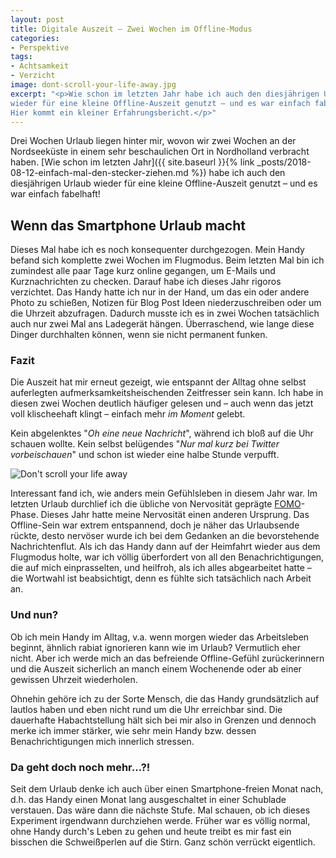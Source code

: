 ```yaml
---
layout: post
title: Digitale Auszeit – Zwei Wochen im Offline-Modus
categories:
- Perspektive
tags:
- Achtsamkeit
- Verzicht
image: dont-scroll-your-life-away.jpg
excerpt: "<p>Wie schon im letzten Jahr habe ich auch den diesjährigen Urlaub
wieder für eine kleine Offline-Auszeit genutzt – und es war einfach fabelhaft!
Hier kommt ein kleiner Erfahrungsbericht.</p>"
---
```


Drei Wochen Urlaub liegen hinter mir, wovon wir zwei Wochen an der Nordseeküste
in einem sehr beschaulichen Ort in Nordholland verbracht haben.
[Wie schon im letzten Jahr]({{ site.baseurl }}{% link _posts/2018-08-12-einfach-mal-den-stecker-ziehen.md %}) habe ich auch den diesjährigen Urlaub wieder für eine kleine
Offline-Auszeit genutzt – und es war einfach fabelhaft!

## Wenn das Smartphone Urlaub macht

Dieses Mal habe ich es noch konsequenter durchgezogen. Mein Handy befand sich
komplette zwei Wochen im Flugmodus. Beim letzten Mal bin ich zumindest alle
paar Tage kurz online gegangen, um E-Mails und Kurznachrichten zu checken.
Darauf habe ich dieses Jahr rigoros verzichtet. Das Handy hatte ich nur in der
Hand, um das ein oder andere Photo zu schießen, Notizen für Blog Post Ideen
niederzuschreiben oder um die Uhrzeit abzufragen. Dadurch musste ich es in zwei
Wochen tatsächlich auch nur zwei Mal ans Ladegerät hängen. Überraschend, wie
lange diese Dinger durchhalten können, wenn sie nicht permanent funken.

### Fazit

Die Auszeit hat mir erneut gezeigt, wie entspannt der Alltag ohne selbst
auferlegten aufmerksamkeitsheischenden Zeitfresser sein kann. Ich habe in diesen
zwei Wochen deutlich häufiger gelesen und – auch wenn das jetzt voll
klischeehaft klingt – einfach mehr *im Moment* gelebt.

Kein abgelenktes "*Oh eine neue Nachricht*", während ich bloß auf die Uhr
schauen wollte. Kein selbst belügendes "*Nur mal kurz bei Twitter
vorbeischauen*" und schon ist wieder eine halbe Stunde verpufft.

![Don't scroll your life away]({{site.baseurl}}/assets/img/posts/dont-scroll-your-life-away.jpg)

Interessant fand ich, wie anders mein Gefühlsleben in diesem Jahr war. Im
letzten Urlaub durchlief ich die übliche von Nervosität geprägte
[FOMO](https://de.wikipedia.org/wiki/Fear_of_missing_out)-Phase.
Dieses Jahr hatte meine Nervosität einen anderen Ursprung. Das Offline-Sein war
extrem entspannend, doch je näher das Urlaubsende rückte, desto nervöser wurde
ich bei dem Gedanken an die bevorstehende Nachrichtenflut. Als ich das Handy
dann auf der Heimfahrt wieder aus dem Flugmodus holte, war ich völlig
überfordert von all den Benachrichtigungen, die auf mich einprasselten, und
heilfroh, als ich alles abgearbeitet hatte – die Wortwahl ist beabsichtigt, denn
es fühlte sich tatsächlich nach Arbeit an.

### Und nun?

Ob ich mein Handy im Alltag, v.a. wenn morgen wieder das Arbeitsleben beginnt,
ähnlich rabiat ignorieren kann wie im Urlaub? Vermutlich eher nicht. Aber ich
werde mich an das befreiende Offline-Gefühl zurückerinnern und die Auszeit
sicherlich an manch einem Wochenende oder ab einer gewissen Uhrzeit wiederholen.

Ohnehin gehöre ich zu der Sorte Mensch, die das Handy grundsätzlich auf lautlos
haben und eben nicht rund um die Uhr erreichbar sind. Die dauerhafte
Habachtstellung hält sich bei mir also in Grenzen und dennoch merke ich immer
stärker, wie sehr mein Handy bzw. dessen Benachrichtigungen mich innerlich
stressen.

### Da geht doch noch mehr...?!

Seit dem Urlaub denke ich auch über einen Smartphone-freien Monat nach, d.h. das
Handy einen Monat lang ausgeschaltet in einer Schublade verstauen. Das wäre dann
die nächste Stufe. Mal schauen, ob ich dieses Experiment irgendwann durchziehen
werde. Früher war es völlig normal, ohne Handy durch's Leben zu gehen und heute
treibt es mir fast ein bisschen die Schweißperlen auf die Stirn. Ganz schön
verrückt eigentlich.
